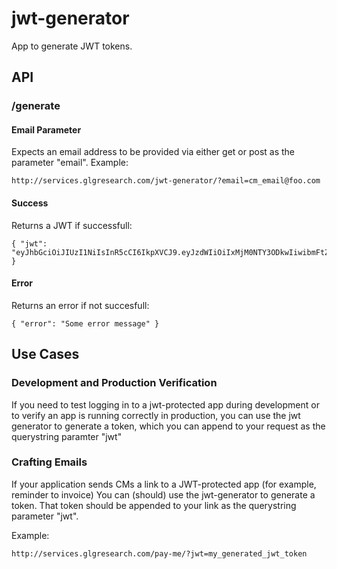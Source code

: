 # jwt-generator
App to generate JWT tokens.

## API

### /generate

#### Email Parameter
Expects an email address to be provided via either get or post as the parameter "email".
Example:

    http://services.glgresearch.com/jwt-generator/?email=cm_email@foo.com

#### Success
Returns a JWT if successfull:

    { "jwt": "eyJhbGciOiJIUzI1NiIsInR5cCI6IkpXVCJ9.eyJzdWIiOiIxMjM0NTY3ODkwIiwibmFtZSI6IkpvaG4gRG9lIiwiYWRtaW4iOnRydWV9.TJVA95OrM7E2cBab30RMHrHDcEfxjoYZgeFONFh7HgQ" }

#### Error
Returns an error if not succesfull:

    { "error": "Some error message" }

## Use Cases

### Development and Production Verification

If you need to test logging in to a jwt-protected app during development or to verify an app is running correctly in production, you can use the jwt generator to generate a token, which you can append to your request as the querystring paramter "jwt"

### Crafting Emails

If your application sends CMs a link to a JWT-protected app (for example, reminder to invoice) You can (should) use the jwt-generator to generate a token.  That token should be appended to your link as the querystring parameter "jwt".

Example:

    http://services.glgresearch.com/pay-me/?jwt=my_generated_jwt_token
